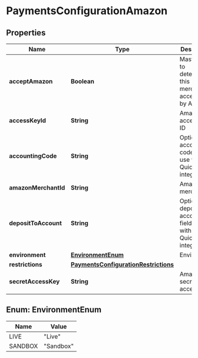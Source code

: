 
# PaymentsConfigurationAmazon

## Properties
Name | Type | Description | Notes
------------ | ------------- | ------------- | -------------
**acceptAmazon** | **Boolean** | Master flag to determine if this merchant accepts Pay by Amazon |  [optional]
**accessKeyId** | **String** | Amazon access key ID |  [optional]
**accountingCode** | **String** | Optional accounting code for use with Quickbooks integrations |  [optional]
**amazonMerchantId** | **String** | Amazon merchant ID |  [optional]
**depositToAccount** | **String** | Optional deposit to account field for use with Quickbooks integrations |  [optional]
**environment** | [**EnvironmentEnum**](#EnvironmentEnum) | Environment |  [optional]
**restrictions** | [**PaymentsConfigurationRestrictions**](PaymentsConfigurationRestrictions.md) |  |  [optional]
**secretAccessKey** | **String** | Amazon secret access key |  [optional]


<a name="EnvironmentEnum"></a>
## Enum: EnvironmentEnum
Name | Value
---- | -----
LIVE | &quot;Live&quot;
SANDBOX | &quot;Sandbox&quot;




